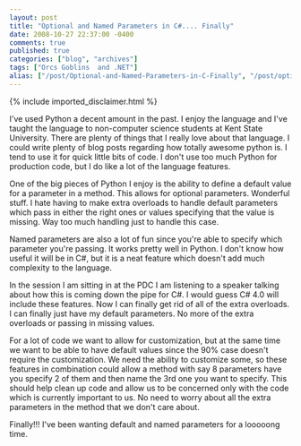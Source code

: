 ```yaml
---
layout: post
title: "Optional and Named Parameters in C#.... Finally"
date: 2008-10-27 22:37:00 -0400
comments: true
published: true
categories: ["blog", "archives"]
tags: ["Orcs Goblins  and .NET"]
alias: ["/post/Optional-and-Named-Parameters-in-C-Finally", "/post/optional-and-named-parameters-in-c-finally"]
---
```

<!-- more -->
{% include imported_disclaimer.html %}
<p>I've used Python a decent amount in the past. I enjoy the language and I've taught the language to non-computer science students at Kent State University. There are plenty of things that I really love about that language. I could write plenty of blog posts regarding how totally awesome python is. I tend to use it for quick little bits of code. I don't use too much Python for production code, but I do like a lot of the language features.</p>
<p>One of the big pieces of Python I enjoy is the ability to define a default value for a parameter in a method. This allows for optional parameters. Wonderful stuff. I hate having to make extra overloads to handle default parameters which pass in either the right ones or values specifying that the value is missing. Way too much handling just to handle this case.</p>
<p>Named parameters are also a lot of fun since you're able to specify which parameter you're passing. It works pretty well in Python. I don't know how useful it will be in C#, but it is a neat feature which doesn't add much complexity to the language.</p>
<p>In the session I am sitting in at the PDC I am listening to a speaker talking about how this is coming down the pipe for C#. I would guess C# 4.0 will include these features. Now I can finally get rid of all of the extra overloads. I can finally just have my default parameters. No more of the extra overloads or passing in missing values.</p>
<p>For a lot of code we want to allow for customization, but at the same time we want to be able to have default values since the 90% case doesn't require the customization. We need the ability to customize some, so these features in combination could allow a method with say 8 parameters have you specify 2 of them and then name the 3rd one you want to specify. This should help clean up code and allow us to be concerned only with the code which is currently important to us. No need to worry about all the extra parameters in the method that we don't care about.</p>
<p>Finally!!! I've been wanting default and named parameters for a looooong time.</p>
